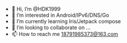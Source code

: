- 👋 Hi, I’m @HDK1999
- 👀 I’m interested in Android/IPv6/DNS/Go
- 🌱 I’m currently learning Iris/Jetpack compose
- 💞️ I’m looking to collaborate on ...
- 📫 How to reach me 18791985373@163.com

<!---
HDK1999/HDK1999 is a ✨ special ✨ repository because its `README.md` (this file) appears on your GitHub profile.
You can click the Preview link to take a look at your changes.
--->
